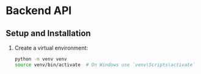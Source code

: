 # Backend API

## Setup and Installation

1. Create a virtual environment:
   ```bash
   python -m venv venv
   source venv/bin/activate  # On Windows use `venv\Scripts\activate`